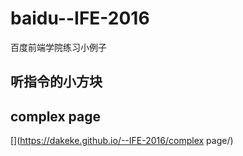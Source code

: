# baidu--IFE-2016
百度前端学院练习小例子

## 听指令的小方块
[](https://dakeke.github.io/--IFE-2016/task35/)

## complex page
[](https://dakeke.github.io/--IFE-2016/complex page/)
